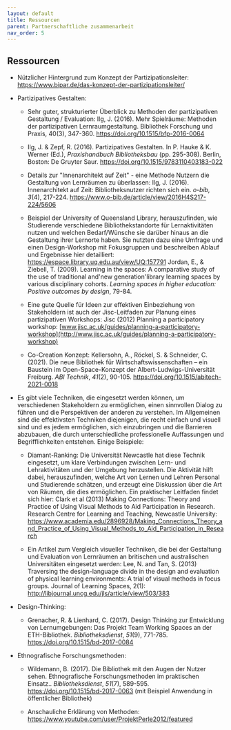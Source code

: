 ```yaml
---
layout: default
title: Ressourcen
parent: Partnerschaftliche zusammenarbeit
nav_order: 5
---
```


## Ressourcen

-   Nützlicher Hintergrund zum Konzept der Partizipationsleiter: <https://www.bipar.de/das-konzept-der-partizipationsleiter/>

-   Partizipatives Gestalten:

    -   Sehr guter, strukturierter Überblick zu Methoden der
        partizipativen Gestaltung / Evaluation: Ilg, J. (2016). Mehr
        Spielräume: Methoden der partizipativen Lernraumgestaltung.
        Bibliothek Forschung und Praxis, 40(3), 347-360.
        <https://doi.org/10.1515/bfp-2016-0064>

    -   Ilg, J. & Zepf, R. (2016). Partizipatives Gestalten. In P. Hauke
        & K. Werner (Ed.), *Praxishandbuch Bibliotheksbau* (pp.
        295-308). Berlin, Boston: De Gruyter Saur.
        <https://doi.org/10.1515/9783110403183-022>

    -   Details zur "Innenarchitekt auf Zeit" - eine Methode Nutzern die
        Gestaltung von Lernräumen zu überlassen: Ilg, J. (2016).
        Innenarchitekt auf Zeit: Bibliotheksnutzer richten sich ein.
        *o-bib, 3*(4), 217-224.
        <https://www.o-bib.de/article/view/2016H4S217-224/5606>

    -   Beispiel der University of Queensland Library, herauszufinden,
        wie Studierende verschiedene Bibliothekstandorte für
        Lernaktivitäten nutzen und welchen Bedarf/Wünsche sie darüber
        hinaus an die Gestaltung ihrer Lernorte haben. Sie nutzten dazu
        eine Umfrage und einen Design-Workshop mit Fokusgruppen und
        beschreiben Ablauf und Ergebnisse hier detailliert:
        <https://espace.library.uq.edu.au/view/UQ:157791> Jordan, E., &
        Ziebell, T. (2009). Learning in the spaces: A comparative study
        of the use of traditional and'new generation'library learning
        spaces by various disciplinary cohorts. *Learning spaces in
        higher education: Positive outcomes by design*, 79-84.

    -   Eine gute Quelle für Ideen zur effektiven Einbeziehung von
        Stakeholdern ist auch der Jisc-Leitfaden zur Planung eines
        partizipativen Workshops: Jisc (2012) Planning a participatory
        workshop:
        [www.jisc.ac.uk/guides/planning-a-participatory-workshop](http://www.jisc.ac.uk/guides/planning-a-participatory-workshop)

    -   Co-Creation Konzept: Kellersohn, A., Röckel, S. & Schneider, C.
        (2021). Die neue Bibliothek für Wirtschaftswissenschaften – ein
        Baustein im Open-Space-Konzept der Albert-Ludwigs-Universität
        Freiburg. *ABI Technik*, *41*(2), 90-105.
        <https://doi.org/10.1515/abitech-2021-0018>

-   Es gibt viele Techniken, die eingesetzt werden können, um verschiedenen Stakeholdern zu ermöglichen, einen sinnvollen Dialog zu führen und die Perspektiven der anderen zu verstehen. Im Allgemeinen sind die effektivsten Techniken diejenigen, die recht einfach und visuell sind und es jedem ermöglichen, sich einzubringen und die Barrieren abzubauen, die durch unterschiedliche professionelle Auffassungen und Begrifflichkeiten entstehen. Einige Beispiele:

    -   Diamant-Ranking: Die Universität Newcastle hat diese Technik
        eingesetzt, um klare Verbindungen zwischen Lern- und
        Lehraktivitäten und der Umgebung herzustellen. Die Aktivität
        hilft dabei, herauszufinden, welche Art von Lernen und Lehren
        Personal und Studierende schätzen, und erzeugt eine Diskussion
        über die Art von Räumen, die dies ermöglichen. Ein praktischer
        Leitfaden findet sich hier: Clark et al (2013) Making
        Connections: Theory and Practice of Using Visual Methods to Aid
        Participation in Research. Research Centre for Learning and
        Teaching, Newcastle University:
        <https://www.academia.edu/2896928/Making_Connections_Theory_and_Practice_of_Using_Visual_Methods_to_Aid_Participation_in_Research>

    -   Ein Artikel zum Vergleich visueller Techniken, die bei der
        Gestaltung und Evaluation von Lernräumen an britischen und
        australischen Universitäten eingesetzt werden: Lee, N. and
        Tan, S. (2013) Traversing the design-language divide in the
        design and evaluation of physical learning environments: A trial
        of visual methods in focus groups. Journal of Learning Spaces,
        2(1): <http://libjournal.uncg.edu/jls/article/view/503/383>

-   Design-Thinking:

    -   Grenacher, R. & Lienhard, C. (2017). Design Thinking zur
        Entwicklung von Lernumgebungen: Das Projekt Team Working Spaces
        an der ETH-Bibliothek. *Bibliotheksdienst*, *51*(9), 771-785.
        <https://doi.org/10.1515/bd-2017-0084>

-   Ethnografische Forschungsmethoden:

    -   Wildemann, B. (2017). Die Bibliothek mit den Augen der Nutzer
        sehen. Ethnografische Forschungsmethoden im praktischen
        Einsatz.. *Bibliotheksdienst*, *51*(7), 589-595.
        <https://doi.org/10.1515/bd-2017-0063> (mit Beispiel Anwendung
        in öffentlicher Bibliothek)

    -   Anschauliche Erklärung von Methoden:
        <https://www.youtube.com/user/ProjektPerle2012/featured>
